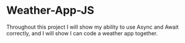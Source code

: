 # Weather-App-JS
Throughout this project I will show my ability to use Async and Await correctly, and I will show I can code a weather app together. 